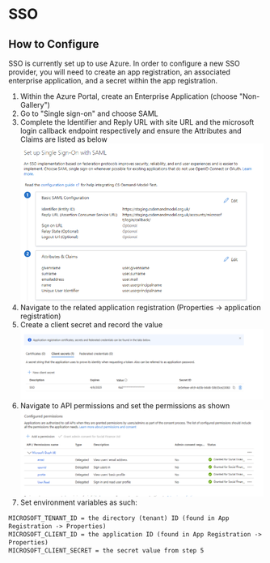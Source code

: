 # SSO
## How to Configure
SSO is currently set up to use Azure. In order to configure a new SSO provider, you will need
to create an app registration, an associated enterprise application, and a secret within the
app registration.

1. Within the Azure Portal, create an Enterprise Application (choose "Non-Gallery")
2. Go to "Single sign-on" and choose SAML
3. Complete the Identifier and Reply URL with site URL and the microsoft login callback endpoint respectively
and ensure the Attributes and Claims are listed as below
![img.png](images/img.png)
4. Navigate to the related application registration (Properties -> application registration)
5. Create a client secret and record the value
![img_1.png](images/img_1.png)
6. Navigate to API permissions and set the permissions as shown
![img_2.png](images/img_2.png)
7. Set environment variables as such:
```shell
MICROSOFT_TENANT_ID = the directory (tenant) ID (found in App Registration -> Properties)
MICROSOFT_CLIENT_ID = the application ID (found in App Registration -> Properties)
MICROSOFT_CLIENT_SECRET = the secret value from step 5
```